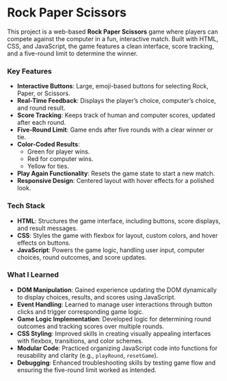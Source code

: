 # Rock Paper Scissors

This project is a web-based **Rock Paper Scissors** game where players can compete against the computer in a fun, interactive match. Built with HTML, CSS, and JavaScript, the game features a clean interface, score tracking, and a five-round limit to determine the winner.

### Key Features
- **Interactive Buttons**: Large, emoji-based buttons for selecting Rock, Paper, or Scissors.
- **Real-Time Feedback**: Displays the player’s choice, computer’s choice, and round result.
- **Score Tracking**: Keeps track of human and computer scores, updated after each round.
- **Five-Round Limit**: Game ends after five rounds with a clear winner or tie.
- **Color-Coded Results**:
  - Green for player wins.
  - Red for computer wins.
  - Yellow for ties.
- **Play Again Functionality**: Resets the game state to start a new match.
- **Responsive Design**: Centered layout with hover effects for a polished look.

### Tech Stack
- **HTML**: Structures the game interface, including buttons, score displays, and result messages.
- **CSS**: Styles the game with flexbox for layout, custom colors, and hover effects on buttons.
- **JavaScript**: Powers the game logic, handling user input, computer choices, round outcomes, and score updates.

### What I Learned
- **DOM Manipulation**: Gained experience updating the DOM dynamically to display choices, results, and scores using JavaScript.
- **Event Handling**: Learned to manage user interactions through button clicks and trigger corresponding game logic.
- **Game Logic Implementation**: Developed logic for determining round outcomes and tracking scores over multiple rounds.
- **CSS Styling**: Improved skills in creating visually appealing interfaces with flexbox, transitions, and color schemes.
- **Modular Code**: Practiced organizing JavaScript code into functions for reusability and clarity (e.g., `playRound`, `resetGame`).
- **Debugging**: Enhanced troubleshooting skills by testing game flow and ensuring the five-round limit worked as intended.
